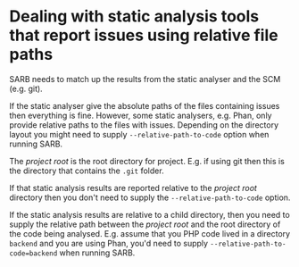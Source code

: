 # Dealing with static analysis tools that report issues using relative file paths

SARB needs to match up the results from the static analyser and the SCM (e.g. git). 

If the static analyser give the absolute paths of the files containing issues then everything is fine. 
However, some static analysers, e.g. Phan, only provide relative paths to the files with issues. 
Depending on the directory layout you might need to supply `--relative-path-to-code` option when running SARB.

The _project root_ is the root directory for project. E.g. if using git then this is the directory that contains the `.git` folder.

If that static analysis results are reported relative to the _project root_ directory then you don't need to supply the `--relative-path-to-code` option.

If the static analysis results are relative to a child directory, then you need to supply the relative path between the _project root_ and the root directory of the code being analysed.
E.g. assume that you PHP code lived in a directory `backend` and you are using Phan, you'd need to supply `--relative-path-to-code=backend` when running SARB.


